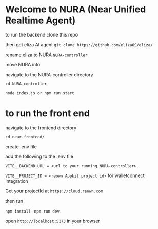 # Welcome to NURA (Near Unified Realtime Agent)
to run the backend
clone this repo 

then get eliza AI agent `git clone https://github.com/elizaOS/eliza/`

rename eliza to NURA `NURA-controller`

move NURA into 

navigate to the NURA-controller directory 

`cd NURA-controller`

`node index.js or npm run start`

# to run the front end

navigate to the frontend directory 

`cd near-frontend/`

create .env file

add the following to the .env file

`VITE__BACKEND_URL = <url to your running NURA-controller>` 

`VITE__PROJECT_ID = <reown Appkit project id>` for walletconnect integration

Get your projectId at `https://cloud.reown.com`

then run

`npm install`
` npm run dev`

open `http://localhost:5173` in your browser
